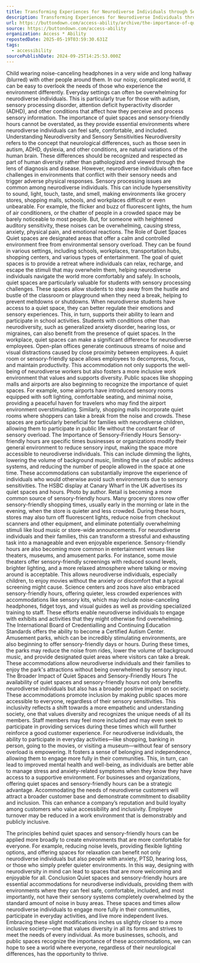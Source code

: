 ```yaml
---
title: Transforming Experiences for Neurodiverse Individuals through Sensory-friendly Hours and Quiet Spaces
description: Transforming Experiences for Neurodiverse Individuals through Sensory-friendly Hours and Quiet Spaces
url: https://buttondown.com/access-ability/archive/the-importance-of-quiet-spaces-and-sensory/
source: https://buttondown.com/access-ability
organization: Access * Ability
repostedDate: 2025-05-19T03:59:30.631Z
tags:
  - accessibility
sourcePublishDate: 2024-09-25T14:25:53.000Z
---
```


Child wearing noise-canceling headphones in a very wide and long hallway (blurred) with other people around them.
In our noisy, complicated world, it can be easy to overlook the needs of those who experience the environment differently. Everyday settings can often be overwhelming for neurodiverse individuals. This is particularly true for those with autism, sensory processing disorder, attention deficit hyperactivity disorder (ADHD), and other conditions that affect how they perceive and process sensory information. The importance of quiet spaces and sensory-friendly hours cannot be overstated, as they provide essential environments where neurodiverse individuals can feel safe, comfortable, and included.
Understanding Neurodiversity and Sensory Sensitivities
Neurodiversity refers to the concept that neurological differences, such as those seen in autism, ADHD, dyslexia, and other conditions, are natural variations of the human brain. These differences should be recognized and respected as part of human diversity rather than pathologized and viewed through the lens of diagnosis and disease. However, neurodiverse individuals often face challenges in environments that conflict with their sensory needs and trigger adverse physical responses.
Sensory processing issues are common among neurodiverse individuals. This can include hypersensitivity to sound, light, touch, taste, and smell, making environments like grocery stores, shopping malls, schools, and workplaces difficult or even unbearable. For example, the flicker and buzz of fluorescent lights, the hum of air conditioners, or the chatter of people in a crowded space may be barely noticeable to most people. But, for someone with heightened auditory sensitivity, these noises can be overwhelming, causing stress, anxiety, physical pain, and emotional reactions.
The Role of Quiet Spaces
Quiet spaces are designated areas that offer a calm and controlled environment free from environmental sensory overload. They can be found in various settings, including schools, workplaces, transportation hubs, shopping centers, and various types of entertainment. The goal of quiet spaces is to provide a retreat where individuals can relax, recharge, and escape the stimuli that may overwhelm them, helping neurodiverse individuals navigate the world more comfortably and safely.
In schools, quiet spaces are particularly valuable for students with sensory processing challenges. These spaces allow students to step away from the hustle and bustle of the classroom or playground when they need a break, helping to prevent meltdowns or shutdowns. When neurodiverse students have access to a quiet space, they can better regulate their emotions and sensory experiences. This, in turn, supports their ability to learn and participate in school activities. Students with conditions other than neurodiversity, such as generalized anxiety disorder, hearing loss, or migraines, can also benefit from the presence of quiet spaces.
In the workplace, quiet spaces can make a significant difference for neurodiverse employees. Open-plan offices generate continuous streams of noise and visual distractions caused by close proximity between employees. A quiet room or sensory-friendly space allows employees to decompress, focus, and maintain productivity. This accommodation not only supports the well-being of neurodiverse workers but also fosters a more inclusive work environment that values and supports diversity.
Public spaces like shopping malls and airports are also beginning to recognize the importance of quiet spaces. For example, some airports have introduced sensory rooms equipped with soft lighting, comfortable seating, and minimal noise, providing a peaceful haven for travelers who may find the airport environment overstimulating. Similarly, shopping malls incorporate quiet rooms where shoppers can take a break from the noise and crowds. These spaces are particularly beneficial for families with neurodiverse children, allowing them to participate in public life without the constant fear of sensory overload.
The Importance of Sensory-Friendly Hours
Sensory-friendly hours are specific times businesses or organizations modify their general environment to reduce sensory input, making the space more accessible to neurodiverse individuals. This can include dimming the lights, lowering the volume of background music, limiting the use of public address systems, and reducing the number of people allowed in the space at one time. These accommodations can substantially improve the experience of individuals who would otherwise avoid such environments due to sensory sensitivities.
The HSBC display at Canary Wharf in the UK advertises its quiet spaces and hours. Photo by author.
Retail is becoming a more common source of sensory-friendly hours. Many grocery stores now offer sensory-friendly shopping times, usually early in the morning or late in the evening, when the store is quieter and less crowded. During these hours, stores may also turn off fluorescent lights, reduce noise from checkout scanners and other equipment, and eliminate potentially overwhelming stimuli like loud music or store-wide announcements. For neurodiverse individuals and their families, this can transform a stressful and exhausting task into a manageable and even enjoyable experience.
Sensory-friendly hours are also becoming more common in entertainment venues like theaters, museums, and amusement parks. For instance, some movie theaters offer sensory-friendly screenings with reduced sound levels, brighter lighting, and a more relaxed atmosphere where talking or moving around is acceptable. This allows neurodiverse individuals, especially children, to enjoy movies without the anxiety or discomfort that a typical screening might cause.
Science centers and zoos have also embraced sensory-friendly hours, offering quieter, less crowded experiences with accommodations like sensory kits, which may include noise-canceling headphones, fidget toys, and visual guides as well as providing specialized training to staff. These efforts enable neurodiverse individuals to engage with exhibits and activities that they might otherwise find overwhelming. The International Board of Credentialling and Continuing Education Standards offers the ability to become a Certified Autism Center.
Amusement parks, which can be incredibly stimulating environments, are also beginning to offer sensory-friendly days or hours. During these times, the parks may reduce the noise from rides, lower the volume of background music, and provide designated quiet areas where visitors can take a break. These accommodations allow neurodiverse individuals and their families to enjoy the park's attractions without being overwhelmed by sensory input.
The Broader Impact of Quiet Spaces and Sensory-Friendly Hours
The availability of quiet spaces and sensory-friendly hours not only benefits neurodiverse individuals but also has a broader positive impact on society. These accommodations promote inclusion by making public spaces more accessible to everyone, regardless of their sensory sensitivities. This inclusivity reflects a shift towards a more empathetic and understanding society, one that values diversity and recognizes the unique needs of all its members. Staff members may feel more included and may even seek to participate in providing services during these times which will further reinforce a good customer experience.
For neurodiverse individuals, the ability to participate in everyday activities—like shopping, banking in person, going to the movies, or visiting a museum—without fear of sensory overload is empowering. It fosters a sense of belonging and independence, allowing them to engage more fully in their communities. This, in turn, can lead to improved mental health and well-being, as individuals are better able to manage stress and anxiety-related symptoms when they know they have access to a supportive environment.
For businesses and organizations, offering quiet spaces and sensory-friendly hours can be a strategic advantage. Accommodating the needs of neurodiverse customers will attract a broader customer base and demonstrate commitment to disability and inclusion. This can enhance a company’s reputation and build loyalty among customers who value accessibility and inclusivity. Employee turnover may be reduced in a work environment that is demonstrably and publicly inclusive.

The principles behind quiet spaces and sensory-friendly hours can be applied more broadly to create environments that are more comfortable for everyone. For example, reducing noise levels, providing flexible lighting options, and offering spaces for relaxation can benefit not only neurodiverse individuals but also people with anxiety, PTSD, hearing loss, or those who simply prefer quieter environments. In this way, designing with neurodiversity in mind can lead to spaces that are more welcoming and enjoyable for all.
Conclusion
Quiet spaces and sensory-friendly hours are essential accommodations for neurodiverse individuals, providing them with environments where they can feel safe, comfortable, included, and most importantly, not have their sensory systems completely overwhelmed by the standard amount of noise in busy areas. These spaces and times allow neurodiverse individuals to engage more fully in their communities, participate in everyday activities, and live more independent lives. Embracing these slight modifications inches us slightly closer to a more inclusive society—one that values diversity in all its forms and strives to meet the needs of every individual. As more businesses, schools, and public spaces recognize the importance of these accommodations, we can hope to see a world where everyone, regardless of their neurological differences, has the opportunity to thrive.